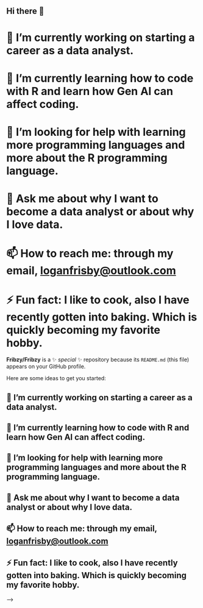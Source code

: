 ## Hi there 👋

# 🔭 I’m currently working on starting a career as a data analyst.
# 🌱 I’m currently learning how to code with R and learn how Gen AI can affect coding.
# 🤔 I’m looking for help with learning more programming languages and more about the R programming language.
# 💬 Ask me about why I want to become a data analyst or about why I love data.
# 📫 How to reach me: through my email, loganfrisby@outlook.com
# ⚡ Fun fact: I like to cook, also I have recently gotten into baking. Which is quickly becoming my favorite hobby.

**Fribzy/Fribzy** is a ✨ _special_ ✨ repository because its `README.md` (this file) appears on your GitHub profile.

Here are some ideas to get you started:

## 🔭 I’m currently working on starting a career as a data analyst.
## 🌱 I’m currently learning how to code with R and learn how Gen AI can affect coding.
## 🤔 I’m looking for help with learning more programming languages and more about the R programming language.
## 💬 Ask me about why I want to become a data analyst or about why I love data.
## 📫 How to reach me: through my email, loganfrisby@outlook.com
## ⚡ Fun fact: I like to cook, also I have recently gotten into baking. Which is quickly becoming my favorite hobby.
-->
